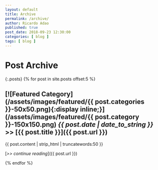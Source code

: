 ```yaml
---
layout: default
title: Archive
permalink: /archive/
author: Ricardo Adao
published: true
post_date: 2018-09-23 12:30:00
categories: [ blog ]
tags: [ blog ]
---
```


# Post Archive #

{:.posts}
{% for post in site.posts offset:5 %}

## [![Featured Category](/assets/images/featured/{{ post.categories }}-50x50.png){:display inline;}](/assets/images/featured/{{ post.category }}-150x150.png) _**{{ post.date | date_to_string }}**_ >> [{{ post.title }}]({{ post.url }}) ##

{{ post.content | strip_html | truncatewords:50 }}

[_>> continue  reading_]({{ post.url }})

{% endfor %}

